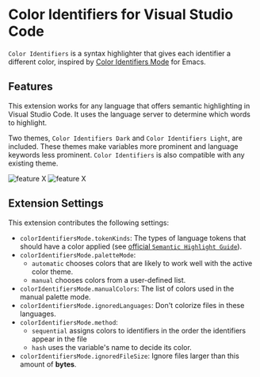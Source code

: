 # Color Identifiers for Visual Studio Code

`Color Identifiers` is a syntax highlighter that gives each identifier a different color, inspired by [Color Identifiers Mode](https://github.com/ankurdave/color-identifiers-mode) for Emacs.

## Features

This extension works for any language that offers semantic highlighting in Visual Studio Code. It uses the language server to determine which words to highlight.

Two themes, `Color Identifiers Dark` and `Color Identifiers Light`, are included. These themes make variables more prominent and language keywords less prominent. `Color Identifiers` is also compatible with any existing theme.

![feature X](images/screenshot_00.png)
![feature X](images/screenshot_01.png)

## Extension Settings

This extension contributes the following settings:

- `colorIdentifiersMode.tokenKinds`: The types of language tokens that should have a color applied (see [official `Semantic Highlight Guide`](https://code.visualstudio.com/api/language-extensions/semantic-highlight-guide#standard-token-types-and-modifiers)).
- `colorIdentifiersMode.paletteMode`: 
  - `automatic` chooses colors that are likely to work well with the active color theme. 
  - `manual` chooses colors from a user-defined list.
- `colorIdentifiersMode.manualColors`: The list of colors used in the manual palette mode.
- `colorIdentifiersMode.ignoredLanguages`: Don't colorize files in these languages.
- `colorIdentifiersMode.method`: 
  - `sequential` assigns colors to identifiers in the order the identifiers appear in the file
  - `hash` uses the variable's name to decide its color.
- `colorIdentifiersMode.ignoredFileSize`: Ignore files larger than this amount of **bytes**.
